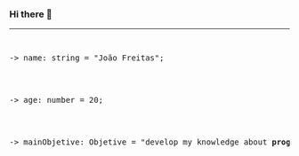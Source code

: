 ### Hi there 👋
<hr>
<div>
  <pre>
  <p>-> name: string = "João Freitas";</p>
  <p>-> age: number = 20;</p>
  <p>-> mainObjetive: Objetive = "develop my knowledge about <b>programming</b>. 👨‍💻"</p>
  </pre>
</div>

